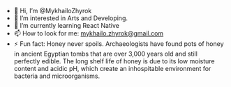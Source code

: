 - 👋 Hi, I’m @MykhailoZhyrok
- 👀 I’m interested in Arts and Developing.
- 🌱 I’m currently learning React Native
- 📫 How to look for me: mykhailo.zhyrok@gmail.com
- ⚡ Fun fact: Honey never spoils. Archaeologists have found pots of honey in ancient Egyptian tombs that are over 3,000 years old and still perfectly edible. The long shelf life of honey is due to its low moisture content and acidic pH, which create an inhospitable environment for bacteria and microorganisms.

<!---
MykhailoZhyrok/MykhailoZhyrok is a ✨ special ✨ repository because its `README.md` (this file) appears on your GitHub profile.
You can click the Preview link to take a look at your changes.
--->
